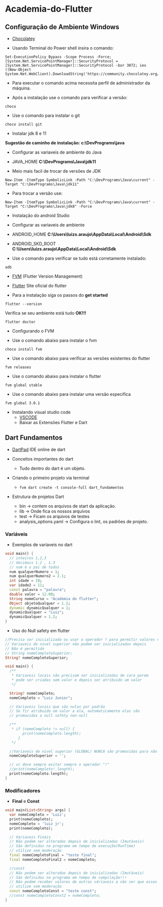 # Academia-do-Flutter

## Configuração de Ambiente Windows

* [Chocolatey](https://chocolatey.org/install)

* Usando Terminal do Power shell insira o comando:

```shell
Set-ExecutionPolicy Bypass -Scope Process -Force; [System.Net.ServicePointManager]::SecurityProtocol = [System.Net.ServicePointManager]::SecurityProtocol -bor 3072; iex ((New-Object System.Net.WebClient).DownloadString('https://community.chocolatey.org/install.ps1'))
```

* Para executar o comando acima necessita perfil de administrador da máquina.

* Após a instalação use o comando para verificar a versão:

```shell
choco
```

* Use o comando para instalar o git

```shell
choco install git
```

* Instalar jdk 8 e 11

**Sugestão de caminho de instalação:**  **c:\DevPrograms\java**

* Configurar as variaveis de ambiente do Java

* JAVA_HOME **C:\DevPrograms\Java\jdk11**

* Meio mais facil de trocar de versões de JDK

```shell
New-Item -ItemType SymbolicLink -Path "C:\DevPrograms\Java\current" -Target "C:\DevPrograms\Java\jdk11"
```

* Para trocar a versão use:

```shell
New-Item -ItemType SymbolicLink -Path "C:\DevPrograms\Java\current" -Target "C:\DevPrograms\Java\jdk8" -Force
```

* Instalação do android Studio

* Configurar as variaveis de ambiente

* ANDROID_HOME **C:\Users\luizs.araujo\AppData\Local\Android\Sdk**

* ANDROID_SKD_ROOT **C:\Users\luizs.araujo\AppData\Local\Android\Sdk**

* Use o comando para verificar se tudo está corretamente instalado:

```shell
adb
```

* [FVM](https://fvm.app/) (Flutter Version Management)

* [Flutter](https://flutter.dev/) Site oficial do flutter

*  Para a instalação siga os passos do **get started**

```shell
flutter --version
```
Verifica se seu ambiente está tudo **OK!!!**
```shell
flutter doctor
```

* Configurando o FVM

* Use o comando abaixo para instalar o fvm
```shell
choco install fvm
```
* Use o comando abaixo para verificar as versões existentes do flutter
```shell
fvm releases
```
* Use o comando abaixo para instalar o flutter
```shell
fvm global stable
```
* Use o comando abaixo para instalar uma versão especifica
```shell
fvm global 3.0.1
```

* Instalando visual studio code
  * [VSCODE](https://code.visualstudio.com/)
  * Baixar as Extensões Flutter e Dart

## Dart Fundamentos

* [DartPad](https://dartpad.dev/) IDE online de dart

* Conceitos importantes do dart
  * Tudo dentro do dart é um objeto.

* Criando o primeiro projeto via terminal
  * ```fvm dart create -t console-full dart_fundamentos```

* Estrutura de projetos Dart
  * bin -> contem os arquivos de start da aplicação.
  * lib -> Onde fica os nossos arquivos
  * test -> Ficam os arquivos de testes
  * analysis_options.yaml -> Configura o lint, os padrões de projeto.

### Variáveis
* Exemplos de variaveis no dart

```dart
void main() {
  // inteiros 1,2,3
  // decimais 1.2 , 1.3
  // num é o pai de todos
  num qualquerNumero = 1;
  num qualquerNumero2 = 2.1;
  int idade = 10;
  var idade2 = 11;
  const palavra = "palavra";
  double valor = 12.00;
  String nomeCurso = "Academia do flutter";
  Object objetoQualquer = 1.2;
  dynamic dynamicQualquer = 1;
  dynamicQualquer = "Luiz";
  dynamicQualquer = 1.2;
}
```
* Uso do Null safety em flutter
```dart
//Precisa ser inicializada ou usar o operador ? para permitir valores null
// Variaveis de nivel superior não podem ser inicializadas depois
// Não é permitido
// String nomeCompletoSuperior;
String? nomeCompletoSuperior;

void main() {
  /**
   * Variaveis locais não precisam ser inicializadas de cara porem
   * pode ser criadas sem valor e depois ser atribuido um valor
   */

  String? nomeCompleto;
  nomeCompleto = "Luiz Junior";

  // Variaveis locais que são nulas por padrão
  // Se fir atribuido um valor a ela, automaticamente elas são
  // promovidas a null safety non-null

  /**
   * if (nomeCompleto != null) {
        print(nomeCompleto.length);
      }
   */

  //Variaveis de nivel superior (GLOBAL) NUNCA são promovidas para não Nulo(non-null)
  nomeCompletoSuperior = '';

  // vc deve sempre evitar sempre o operador "!"
  //print(nomeCompleto!.length);
  print(nomeCompleto.length);
}
```
### Modificadores

* **Final** e **Const**

```dart
void main(List<String> args) {
  var nomeCompleto = 'Luiz';
  print(nomeCompleto);
  nomeCompleto = 'luiz jr';
  print(nomeCompleto);

  // Variaveis Finais
  // Não podem ser alteradas depois de inicializadas (Imutáveis)
  // São definidas no programa em tempo de execução(RunTime)
  // utilize sem moderação
  final nomeCompletoFinal = "teste final";
  final nomeCompletoFinal2 = nomeCompleto;

  //const
  // Não podem ser alteradas depois de inicializadas (Imutáveis)
  // São definidas no programa em tempo de compilação!!!
  // Não podem receber valores de outras váriaveis a não ser que essas variaves forem const tambem
  // utilize sem moderação
  const nomeCompletoConst = "teste const";
  //const nomeCompletoConst2 = nomeCompleto;
}
```
